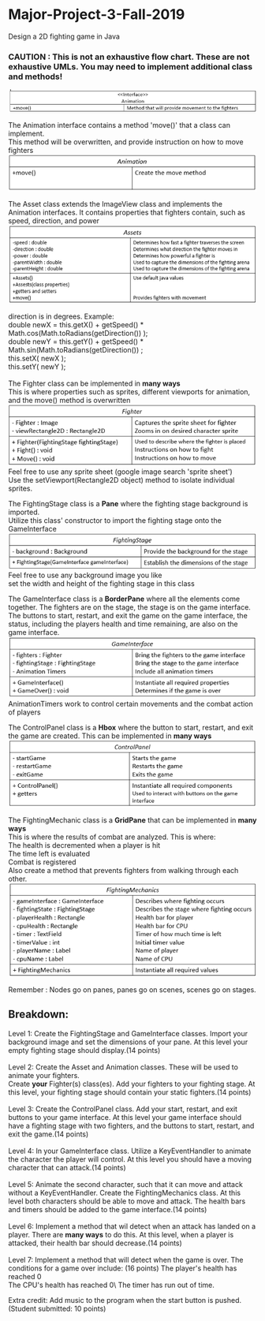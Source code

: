 # Major-Project-3-Fall-2019
Design a 2D fighting game in Java

### **CAUTION : This is not an exhaustive flow chart. These are not exhaustive UMLs. You may need to implement additional class and methods!**

![Project UML](https://github.com/NCATCS/Fall_2019_Major_Program_3/blob/master/Diagrams/AnimationUML.PNG)

The Animation interface contains a method 'move()' that a class can implement.\
This method will be overwritten, and provide instruction on how to move fighters\
![Animation UML](https://github.com/NCATCS/Fall_2019_Major_Program_3/blob/master/AnimationUMLUpdated.PNG)

The Asset class extends the ImageView class and implements the Animation interfaces. It contains properties that fighters contain, such as speed, direction, and power\
![Asset UML](https://github.com/NCATCS/Fall_2019_Major_Program_3/blob/master/AssetUMLUpdated.PNG)

direction is in degrees. Example:\
double newX = this.getX() + getSpeed() * Math.cos(Math.toRadians(getDirection()) );\
double newY = this.getY() + getSpeed() * Math.sin(Math.toRadians(getDirection()) ;\
this.setX( newX );\
this.setY( newY );\
\
The Fighter class can be implemented in **many ways**\
This is where properties such as sprites, different viewports for animation, and the move() method is overwritten\
![Fighters UML](https://github.com/NCATCS/Fall_2019_Major_Program_3/blob/master/FightersUMLUpdated.PNG)\
Feel free to use any sprite sheet (google image search 'sprite sheet')\
Use the setViewport(Rectangle2D object) method to isolate individual sprites.

The FightingStage class is a **Pane** where the fighting stage background is imported.\
Utilize this class' constructor to import the fighting stage onto the GameInterface\
![Fighting Stage UML](https://github.com/NCATCS/Fall_2019_Major_Program_3/blob/master/FightingStageUMLUpdated.PNG)\
Feel free to use any background image you like\
set the width and height of the fighting stage in this class

The GameInterface class is a **BorderPane** where all the elements come together. The fighters are on the stage, the stage is on the game interface. The buttons to start, restart, and exit the game on the game interface, the status, including the players health and time remaining, are also on the game interface.
![Game Interface UML](https://github.com/NCATCS/Fall_2019_Major_Program_3/blob/master/GameInterfaceUMLUpdated.PNG)\
AnimationTimers work to control certain movements and the combat action of players

The ControlPanel class is a **Hbox** where the button to start, restart, and exit the game are created. This can be implemented in **many ways**\
![Control Panel UML](https://github.com/NCATCS/Fall_2019_Major_Program_3/blob/master/ControlPanelUMLUpdated.PNG)

The FightingMechanic class is a **GridPane** that can be implemented in **many ways** \
This is where the results of combat are analyzed. This is where:\
  The health is decremented when a player is hit\
  The time left is evaluated\
  Combat is registered\
  Also create a method that prevents fighters from walking through each other.
![Fighting Mechanics UML](https://github.com/NCATCS/Fall_2019_Major_Program_3/blob/master/FightingMechanicsUMLUpdated.PNG) 

Remember : Nodes go on panes, panes go on scenes, scenes go on stages.

## Breakdown: ##

Level 1: Create the FightingStage and GameInterface classes. Import your background image and set the dimensions of your pane. At this level your empty fighting stage should display.(14 points)
\
\
Level 2: Create the Asset and Animation classes. These will be used to animate your fighters.\
Create **your** Fighter(s) class(es). Add your fighters to your fighting stage. At this level, your fighting stage should contain your static fighters.(14 points)
\
\
Level 3: Create the ControlPanel class. Add your start, restart, and exit buttons to your game interface. At this level your game interface should have a fighting stage with two fighters, and the buttons to start, restart, and exit the game.(14 points)
\
\
Level 4: In your GameInterface class. Utilize a KeyEventHandler to animate the character the player will control. At this level you should have a moving character that can attack.(14 points)
\
\
Level 5: Animate the second character, such that it can move and attack without a KeyEventHandler. Create the FightingMechanics class. At this level both characters should be able to move and attack. The health bars and timers should be added to the game interface.(14 points)
\
\
Level 6: Implement a method that wil detect when an attack has landed on a player. There are **many ways** to do this. At this level, when a player is attacked, their health bar should decrease.(14 points)
\
\
Level 7: Implement a method that will detect when the game is over. The conditions for a game over include: \(16 points)
The player's health has reached 0 \
The CPU's health has reached 0\ 
The timer has run out of time.

Extra credit: Add music to the program when the start button is pushed. (Student submitted: 10 points)
